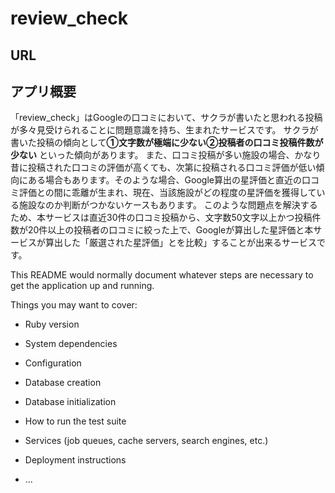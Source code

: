 # review_check
## URL
## アプリ概要
「review_check」はGoogleの口コミにおいて、サクラが書いたと思われる投稿が多々見受けられることに問題意識を持ち、生まれたサービスです。  サクラが書いた投稿の傾向として**①文字数が極端に少ない②投稿者の口コミ投稿件数が少ない** といった傾向があります。  また、口コミ投稿が多い施設の場合、かなり昔に投稿された口コミの評価が高くても、次第に投稿される口コミ評価が低い傾向にある場合もあります。そのような場合、Google算出の星評価と直近の口コミ評価との間に乖離が生まれ、現在、当該施設がどの程度の星評価を獲得している施設なのか判断がつかないケースもあります。  このような問題点を解決するため、本サービスは直近30件の口コミ投稿から、文字数50文字以上かつ投稿件数が20件以上の投稿者の口コミに絞った上で、Googleが算出した星評価と本サービスが算出した「厳選された星評価」とを比較」することが出来るサービスです。


This README would normally document whatever steps are necessary to get the
application up and running.

Things you may want to cover:

* Ruby version

* System dependencies

* Configuration

* Database creation

* Database initialization

* How to run the test suite

* Services (job queues, cache servers, search engines, etc.)

* Deployment instructions

* ...
